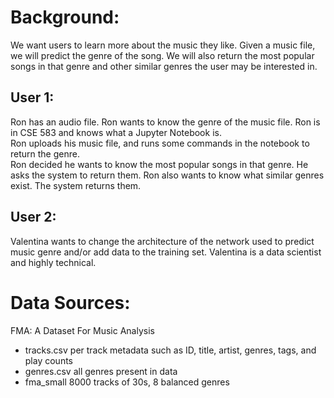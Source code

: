 # Background: 

We want users to learn more about the music they like.  Given a music file, we will predict the genre of the song. 
We will also return the most popular songs in that genre and other similar genres the user may be interested in. 

## User 1:
Ron has an audio file.  Ron wants to know the genre of the music file. Ron is in CSE 583 and knows what a Jupyter Notebook is.  
Ron uploads his music file, and runs some commands in the notebook to return the genre.  
Ron decided he wants to know the most popular songs in that genre.  He asks the system to return them. 
Ron also wants to know what similar genres exist.  The system returns them.

## User 2:

Valentina wants to change the architecture of the network used to predict music genre and/or add data to the training set.
Valentina is a data scientist and highly technical.  

# Data Sources:

FMA: A Dataset For Music Analysis
  - tracks.csv per track metadata such as ID, title, artist, genres, tags, and play counts 
  - genres.csv all genres present in data
  - fma_small 8000 tracks of 30s, 8 balanced genres 

